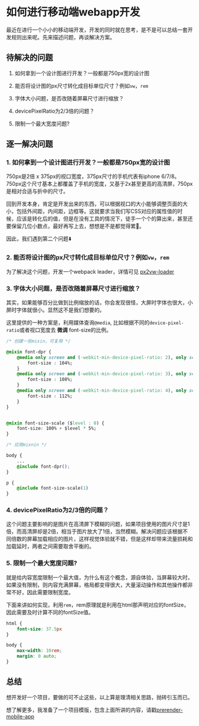 # 如何进行移动端webapp开发

最近在进行一个小小的移动端开发，开发的同时就在思考，是不是可以总结一套开发规则出来呢。先来描述问题，再谈解决方案。

## 待解决的问题

1. 如何拿到一个设计图进行开发？一般都是750px宽的设计图

1. 能否将设计图的px尺寸转化成目标单位尺寸？例如`vw`，`rem`

1. 字体大小问题，是否改随着屏幕尺寸进行缩放？

1. devicePixelRatio为2/3倍的问题？

1. 限制一个最大宽度问题?

## 逐一解决问题

### 1. 如何拿到一个设计图进行开发？一般都是750px宽的设计图

750px是2倍 x 375px的视口宽度，375px尺寸的手机代表有iphone 6/7/8。750px这个尺寸基本上都覆盖了手机的宽度，又基于2x甚至更高的高清屏，750px是相对合适与折中的尺寸。

回到开发本身，肯定是开发出来的东西，可以根据视口的大小能够调整页面的大小，包括外间距，内间距，边框等。这就要求当我们写CSS对应的属性值的时候，应该是转化后的值，但是在没有工具的情况下，徒手一个个的算出来，甚至还要保留几位小数点，最好再写上去，想想是不是都觉得累🤣。 

因此，我们遇到第二个问题⬇️

### 2. 能否将设计图的px尺寸转化成目标单位尺寸？例如`vw`，`rem`

为了解决这个问题，开发一个webpack leader，详情可见 [px2vw-loader](https://github.com/ImPigerla/px2vw-loader)

### 3. 字体大小问题，是否改随着屏幕尺寸进行缩放？

其实，如果能够百分比做到比例缩放的话，你会发现很怪，大屏时字体也很大，小屏时字体就很小。显然这不是我们想要的。

这里提供的一种方案是，利用媒体查询`@media`, 比如根据不同的`device-pixel-ratio`或者视口宽度去 **微调** font-size的比例。

```css
/* 创建一些mixin，可复用 */

@mixin font-dpr {
    @media only screen and (-webkit-min-device-pixel-ratio: 2), only screen and (min-device-pixel-ratio: 2) {
        font-size : 104%;
    }
    @media only screen and (-webkit-min-device-pixel-ratio: 3), only screen and (min-device-pixel-ratio: 3) {
        font-size : 108%;
    }
    @media only screen and (-webkit-min-device-pixel-ratio: 4), only screen and (min-device-pixel-ratio: 4) {
        font-size : 112%;
    }
}


@mixin font-size-scale ($level : 0) {
    font-size: 100% + $level * 5%;
}

/* 应用mixnin */

body {
    ...
    @include font-dpr();
}

p {
    @include font-size-scale(1)
}

```

### 4. devicePixelRatio为2/3倍的问题？

这个问题主要影响的是图片在高清屏下模糊的问题，如果项目使用的图片尺寸是1倍，而高清屏却是2倍，相当于图片放大了1倍，当然模糊。解决问题应该根据不同倍数的屏幕加载相应的图片，这样视觉体验就不错，但是这样却带来流量损耗和加载延时，两者之间需要取舍平衡的。


### 5. 限制一个最大宽度问题?

就是给内容宽度限制一个最大值，为什么有这个概念，源自体验，当屏幕较大时，如果没有限制，则内容充满屏幕，格局都变得很大，大量滚动操作和其他操作都非常不好，因此需要限制宽度。

下面来讲如何实现，利用`rem`，rem原理就是利用在html那声明对应的fontSize，因此需要及时计算不同的fontSize值。

```css
html {
    font-size: 37.5px
}

body {
    max-width: 10rem;
    margin: 0 auto;
}

```

## 总结

想开发好一个项目，要做的可不止这些，以上算是理清相关思路，抛砖引玉而已。

想了解更多，我准备了一个项目模版，包含上面所讲的内容，请戳[prerender-mobile-app](https://github.com/ImPigerla/prerender-mobile-app)
